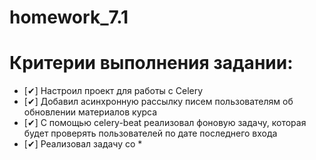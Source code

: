 # homework_7.1
# Критерии выполнения задании:

- [✔] Настроил проект для работы с Celery
- [✔] Добавил асинхронную рассылку писем пользователям об обновлении материалов курса
- [✔] С помощью celery-beat реализовал фоновую задачу, которая будет проверять пользователей по дате последнего входа
- [✔] Реализовал задачу со *